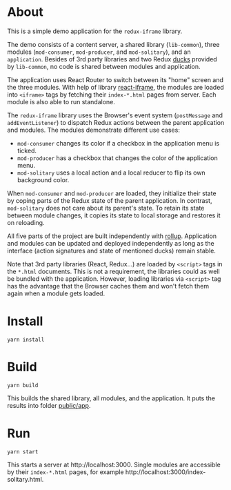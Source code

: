 # About
This is a simple demo application for the `redux-iframe` library.

The demo consists of a content server, a shared library (`lib-common`), three modules
(`mod-consumer`, `mod-producer`, and `mod-solitary`), and an `application`. 
Besides of 3rd party libraries and two Redux [ducks](https://github.com/erikras/ducks-modular-redux)
provided by `lib-common`, no code is shared between modules and application.

The application uses React Router to switch between its "home" screen and the three modules.
With help of library [react-iframe](https://github.com/svenanders/react-iframe), the modules are loaded
into `<iframe>` tags by fetching their `index-*.html` pages from server. Each module is also able
to run standalone.

The `redux-iframe` library uses the Browser's event system (`postMessage` and `addEventListener`)
to dispatch Redux actions between the parent application and modules. The modules demonstrate different
use cases: 
* `mod-consumer` changes its color if a checkbox in the application menu is ticked.
* `mod-producer` has a checkbox that changes the color of the application menu.
* `mod-solitary` uses a local action and a local reducer to flip its own background color.

When `mod-consumer` and `mod-producer` are loaded, they initialize their state by coping
parts of the Redux state of the parent application. In contrast, `mod-solitary` does not care
about its parent's state. To retain its state between module changes, it copies its state to
local storage and restores it on reloading.

All five parts of the project are built independently with [rollup](https://rollupjs.org/guide/en/).
Application and modules can be updated and deployed independently as long as the interface
(action signatures and state of mentioned ducks) remain stable.

Note that 3rd party libraries (React, Redux...) are loaded by `<script>` tags in the `*.html`
documents. This is not a requirement, the libraries could as well be bundled with the application.
However, loading libraries via `<script>` tag has the advantage that the Browser caches them and
won't fetch them again when a module gets loaded.

# Install
```
yarn install
```

# Build
```
yarn build
```
This builds the shared library, all modules, and the  application.
It puts the results into folder [public/app](public/app).

# Run
```
yarn start
```
This starts a server at http://localhost:3000. Single modules are accessible by their `index-*.html` pages,
for example http://localhost:3000/index-solitary.html.
